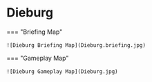 # Dieburg

=== "Briefing Map"

    ![Dieburg Briefing Map](Dieburg.briefing.jpg)

=== "Gameplay Map"

    ![Dieburg Gameplay Map](Dieburg.jpg)

